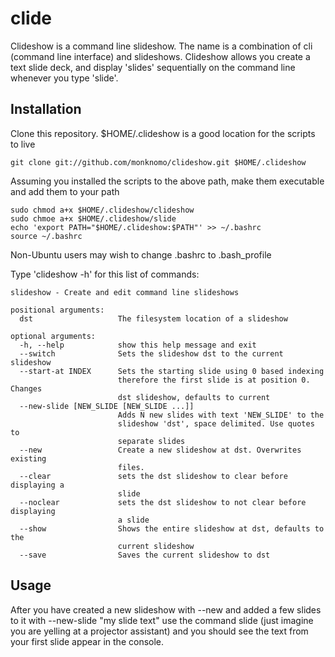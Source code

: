 clide
=====

Clideshow is a command line slideshow.  The name is a combination of cli (command line interface) and slideshows.
Clideshow allows you create a text slide deck, and display 'slides' sequentially on the command line whenever you type
'slide'.

Installation
------------
Clone this repository.  $HOME/.clideshow is a good location for the scripts to live
```
git clone git://github.com/monknomo/clideshow.git $HOME/.clideshow
```
Assuming you installed the scripts to the above path, make them executable and add them to your path
```
sudo chmod a+x $HOME/.clideshow/clideshow
sudo chmoe a+x $HOME/.clideshow/slide
echo 'export PATH="$HOME/.clideshow:$PATH"' >> ~/.bashrc
source ~/.bashrc
```
Non-Ubuntu users may wish to change .bashrc to .bash_profile

Type 'clideshow -h' for this list of commands:
```
slideshow - Create and edit command line slideshows

positional arguments:
  dst                   The filesystem location of a slideshow

optional arguments:
  -h, --help            show this help message and exit
  --switch              Sets the slideshow dst to the current slideshow
  --start-at INDEX      Sets the starting slide using 0 based indexing
                        therefore the first slide is at position 0. Changes
                        dst slideshow, defaults to current
  --new-slide [NEW_SLIDE [NEW_SLIDE ...]]
                        Adds N new slides with text 'NEW_SLIDE' to the
                        slideshow 'dst', space delimited. Use quotes to
                        separate slides
  --new                 Create a new slideshow at dst. Overwrites existing
                        files.
  --clear               sets the dst slideshow to clear before displaying a
                        slide
  --noclear             sets the dst slideshow to not clear before displaying
                        a slide
  --show                Shows the entire slideshow at dst, defaults to the
                        current slideshow
  --save                Saves the current slideshow to dst

```

Usage
-----

After you have created a new slideshow with --new and added a few slides to it with --new-slide "my slide text" use the command slide (just imagine you are yelling at a projector assistant) and you should see the text from your first slide appear in the console.


